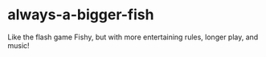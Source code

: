 # always-a-bigger-fish
Like the flash game Fishy, but with more entertaining rules, longer play, and music!
